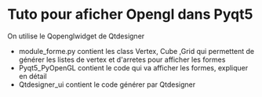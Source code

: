 # Tuto pour aficher Opengl dans Pyqt5

On utilise le Qopenglwidget de Qtdesigner

- module_forme.py contient les class Vertex, Cube ,Grid qui permettent de générer les listes de vertex et d'arretes pour afficher les formes
- Pyqt5_PyOpenGL contient le code qui va afficher les formes, expliquer en détail
- Qtdesigner_ui contient le code générer par Qtdesigner
